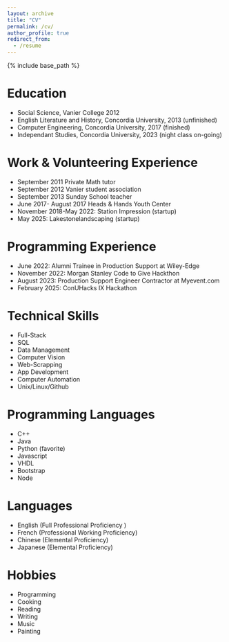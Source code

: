 ```yaml
---
layout: archive
title: "CV"
permalink: /cv/
author_profile: true
redirect_from:
  - /resume
---
```


{% include base_path %}

Education
======
* Social Science, Vanier College 2012
* English Literature and History, Concordia University, 2013 (unfinished)
* Computer Engineering, Concordia University, 2017 (finished)
* Independant Studies, Concordia University, 2023 (night class on-going)

Work & Volunteering Experience
======
* September 2011 Private Math tutor
* September 2012 Vanier student association
* September 2013 Sunday School teacher  
* June 2017- August 2017 Heads & Hands Youth Center 
* November 2018-May 2022: Station Impression (startup)
* May 2025: Lakestonelandscaping (startup)

Programming Experience
======
* June 2022: Alumni Trainee in Production Support at Wiley-Edge
* November 2022: Morgan Stanley Code to Give Hackthon
* August 2023: Production Support Engineer Contractor at Myevent.com
* February 2025: ConUHacks IX Hackathon

Technical Skills
======
* Full-Stack
* SQL
* Data Management
* Computer Vision
* Web-Scrapping
* App Development
* Computer Automation
* Unix/Linux/Github


Programming Languages
======
* C++
* Java
* Python (favorite)
* Javascript
* VHDL
* Bootstrap
* Node

Languages
======
* English (Full Professional Proficiency )
* French (Professional Working Proficiency)
* Chinese (Elemental Proficiency)
* Japanese (Elemental Proficiency)

Hobbies
======
* Programming
* Cooking
* Reading
* Writing
* Music
* Painting